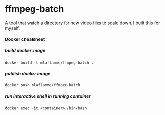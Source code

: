 # ffmpeg-batch
A tool that watch a directory for new video files to scale down. I built this for myself. 

#### Docker cheatsheet

##### build docker image
```
docker build -t mlaflamme/ffmpeg-batch .
```

##### publish docker image
```
docker push mlaflamme/ffmpeg-batch
```

##### run interactive shell in running container
```
docker exec -it <container> /bin/bash
```
